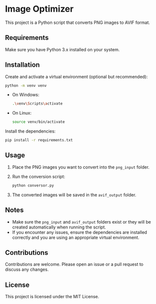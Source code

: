 # Image Optimizer

This project is a Python script that converts PNG images to AVIF format.

## Requirements

Make sure you have Python 3.x installed on your system.

## Installation
Create and activate a virtual environment (optional but recommended):

```sh
python -m venv venv
```

- On Windows:

    ```sh
    .\venv\Scripts\activate
    ```

- On Linux:

    ```sh
    source venv/bin/activate
    ```

Install the dependencies:

```sh
pip install -r requirements.txt
```

## Usage

1. Place the PNG images you want to convert into the `png_input` folder.
2. Run the conversion script:

    ```sh
    python conversor.py
    ```

3. The converted images will be saved in the `avif_output` folder.


## Notes

- Make sure the `png_input` and `avif_output` folders exist or they will be created automatically when running the script.
- If you encounter any issues, ensure the dependencies are installed correctly and you are using an appropriate virtual environment.

## Contributions

Contributions are welcome. Please open an issue or a pull request to discuss any changes.

## License

This project is licensed under the MIT License.
